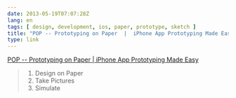 ```yaml
---
date: 2013-05-19T07:07:28Z
lang: en
tags: [ design, development, ios, paper, prototype, sketch ]
title: "POP -- Prototyping on Paper  |  iPhone App Prototyping Made Easy"
type: link
---
```


[POP -- Prototyping on Paper  |  iPhone App Prototyping Made
Easy](http://popapp.in/)

> 1.  Design on Paper
> 2.  Take Pictures
> 3.  Simulate

